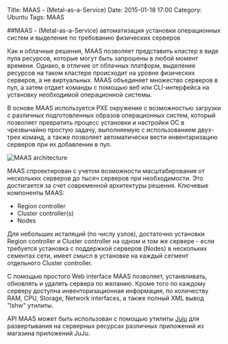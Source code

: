 Title: MAAS - (Metal-as-a-Service) 
Date: 2015-01-18 17:00
Category: Ubuntu 
Tags: MAAS

##MAAS - (Metal-as-a-Service) автоматизация установки операционных систем и выделение по требованию физических серверов

Как и облачные решения, MAAS позволяет представить кластер в виде пула ресурсов, которые могут быть запрошены в любой момент времени. Однако, в отличие от облачных платформ, выделение ресурсов на таком кластере происходит на уровне физических серверов, а не виртуальных. MAAS объединяет множество серверов в пул, а затем отдает команды с помощью веб или CLI-интерфейса на установку необходимой операционной системы.

В основе MAAS используется  PXE окружение с возможностью загрузки с различных подготовленных образов операционных систем,  который позволяет превратить процесс установки и настройки ОС в чрезвычайно простую задачу, выполняемую с использованием двух-трех команд, а также позволяет автоматически вести инвентаризацию серверов при их добавлении в пул.

![MAAS architecture](http://maas.ubuntu.com/docs1.5/_images/orientation_architecture-diagram.png)

MAAS спроектирован с учетом возможности масштабирования от нескольких серверов до тысяч серверов при необходимости.  Это достигается за счет современной архитектуры решения. Ключевые компоненты MAAS:

- Region controller
- Cluster controller(s)
- Nodes

Для небольших исталяций (по числу узлов), достаточно установки Region controller и Сluster controller на одном и том же сервере - если требуется установка с поддержкой серверов (Nodes) в нескольких сементах сети, имеет смысл в установке на каждый сегмент отдельного Cluster controller. 

С помощью простого Web interface MAAS позволяет, устанвливать, обновлять и удалять сервера по желанию. Кроме того по каждому серверу доступна инвенторизационная информация, по количеству RAM, CPU, Storage, Network interfaces, а также полный XML  вывод "lshw" утилиты. 

API MAAS может быть использован с помощью утилиты [Juju](http://juju.ubuntu.com/)  для развертывания на серверных ресурсах различных приложений из магазина приложений JuJu.
